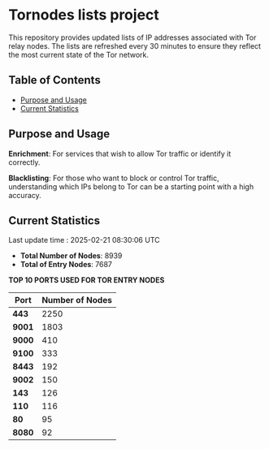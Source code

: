 # Tornodes lists project

This repository provides updated lists of IP addresses associated with Tor relay nodes. The lists are refreshed every 30 minutes to ensure they reflect the most current state of the Tor network.

## Table of Contents

- [Purpose and Usage](#purpose-and-usage)
- [Current Statistics](#current-statistics)


## Purpose and Usage

**Enrichment**: For services that wish to allow Tor traffic or identify it correctly.

**Blacklisting**: For those who want to block or control Tor traffic, understanding which IPs belong to Tor can be a starting point with a high accuracy.

## Current Statistics

Last update time : 2025-02-21 08:30:06 UTC

- **Total Number of Nodes**: 8939
- **Total of Entry Nodes**: 7687

**TOP 10 PORTS USED FOR TOR ENTRY NODES**

| **Port** | **Number of Nodes** |
|------|-----------------|
| **443**   | 2250  |
| **9001**   | 1803  |
| **9000**   | 410  |
| **9100**   | 333  |
| **8443**   | 192  |
| **9002**   | 150  |
| **143**   | 126  |
| **110**   | 116  |
| **80**   | 95  |
| **8080**   | 92  |

